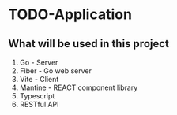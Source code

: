 # TODO-Application

## What will be used in this project
1. Go - Server
2. Fiber - Go web server
3. Vite - Client
4. Mantine - REACT component library
5. Typescript
6. RESTful API
